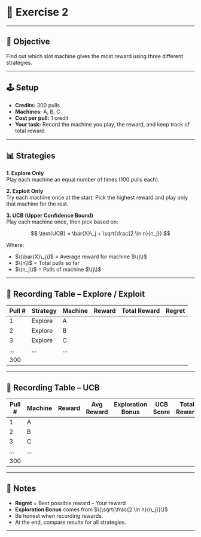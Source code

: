 # 🎰 Exercise 2

---

## 🎯 Objective

Find out which slot machine gives the most reward using three different strategies.

---

## 🕹 Setup

- **Credits:** 300 pulls
- **Machines:** A, B, C
- **Cost per pull:** 1 credit
- **Your task:** Record the machine you play, the reward, and keep track of total reward.

---

## 📊 Strategies

**1. Explore Only**  
Play each machine an equal number of times (100 pulls each).

**2. Exploit Only**  
Try each machine once at the start. Pick the highest reward and play only that machine for the rest.

**3. UCB (Upper Confidence Bound)**  
Play each machine once, then pick based on:

$$
\text{UCB} = \bar{X}\_j + \sqrt{\frac{2 \ln n}{n_j}}
$$

Where:

- $\(\bar{X}\_j\)$ = Average reward for machine $\(j\)$
- $\(n\)$ = Total pulls so far
- $\(n_j\)$ = Pulls of machine $\(j\)$

---

## 📝 Recording Table – Explore / Exploit

| Pull # | Strategy | Machine | Reward | Total Reward | Regret |
| ------ | -------- | ------- | ------ | ------------ | ------ |
| 1      | Explore  | A       |        |              |        |
| 2      | Explore  | B       |        |              |        |
| 3      | Explore  | C       |        |              |        |
| ...    | ...      | ...     |        |              |        |
| 300    |          |         |        |              |        |

---

## 📝 Recording Table – UCB

| Pull # | Machine | Reward | Avg Reward | Exploration Bonus | UCB Score | Total Reward | Regret |
| ------ | ------- | ------ | ---------- | ----------------- | --------- | ------------ | ------ |
| 1      | A       |        |            |                   |           |              |        |
| 2      | B       |        |            |                   |           |              |        |
| 3      | C       |        |            |                   |           |              |        |
| ...    | ...     |        |            |                   |           |              |        |
| 300    |         |        |            |                   |           |              |        |

---

## 📌 Notes

- **Regret** = Best possible reward – Your reward
- **Exploration Bonus** comes from $\(\sqrt{\frac{2 \ln n}{n_j}}\)$
- Be honest when recording rewards.
- At the end, compare results for all strategies.

---
